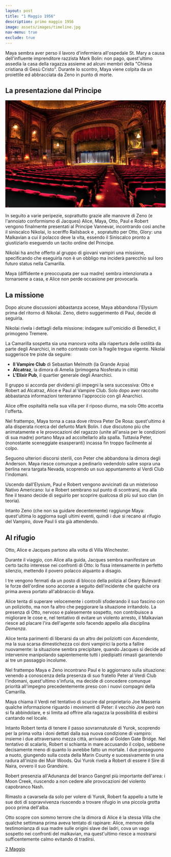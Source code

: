 ```yaml
---
layout: post
title: "1 Maggio 1956"
description: primo maggio 1956
image: assets/images/timeline.jpg
nav-menu: true
exclude: true
---
```


Maya sembra aver perso il lavoro d'infermiera all'ospedale St. Mary a causa dell'influente imprenditore razzista Mark Bolin: non pago, quest'ultimo assedia la casa della ragazza assieme ad alcuni membri della "Chiesa cristiana di Gesù Cristo". Durante lo scontro, Maya viene colpita da un proiettile ed abbracciata da Zeno in punto di morte.

## La presentazione dal Principe

<span class="image fit">
<img src="../assets/images/elysium-principe.jpg" alt="">
</span>
        
In seguito a varie peripezie, soprattutto grazie alle manovre di Zeno (e l'annoiato conformismo di Jacques) Alice, Maya, Otto, Paul e Robert vengono finalmente presentati al Principe Vannevar, incontrando così anche il siniscalco Nikolai, lo sceriffo Railsback e , sopratutto per Otto, Glory: una Malkavian a cui il polacco deve la vita, essendo il Siniscalco pronto a giustiziarlo eseguendo un tacito ordine del Principe.
	
Nikolai ha anche offerto al gruppo di giovani vampiri una missione, specificando che eseguirla non è un obbligo ma inciderà parecchio sul loro futuro status nella Camarilla.
		
Maya (diffidente e preoccupata per sua madre) sembra intenzionata a tornarsene a casa, e Alice non perde occasione per provocarla.

## La missione

Dopo alcune discussioni abbastanza accese, Maya abbandona l'Elysium prima del ritorno di Nikolai. Zeno, dietro suggerimento di Paul, decide di seguirla.

Nikolai rivela i dettagli della missione: indagare sull'omicidio di Benedict, il primogeno Tremere.

La Camarilla sospetta sia una manovra volta alla riapertura delle ostilità da parte degli Anarchici, in netto contrasto con la fragile tregua vigente. Nikolai suggerisce tre piste da seguire:

<ul>
	<li><b>Il Vampire Club</b> di Sebastian Melmoth (la Grande Arpia)</li>
    <li><b>Alcatraz</b>, la dimora di Amelia (primogena Nosferatu in città)</li>
	<li><b>L'Elixir Pub</b>, il quartier generale degli Anarchici.</li>
</ul>

Il gruppo si accorda per dividersi gli impegni la sera successiva: Otto e Robert ad Alcatraz, Alice e Paul al Vampire Club. Solo dopo aver raccolto abbastanza informazioni tenteranno l'approccio con gli Anarchici.

Alice offre ospitalità nella sua villa per il riposo diurno, ma solo Otto accetta l'offerta. 

Nel frattempo, Maya torna a casa dove ritrova Peter De Rosa: quest'ultimo è alla disperata ricerca del defunto Mark Bolin. I due discutono più che animatamente e le provocazioni del ragazzo (unite all'ansia per le condizioni di sua madre) portano Maya ad accoltellarlo alla spalla. Tuttavia Peter, (nonostante sceneggiate esasperanti) incassa fin troppo facilmente al colpo.

Seguono ulteriori discorsi sterili, con Peter che abbandona la dimora degli Anderson. Maya riesce comunque a pedinarlo vedendolo salire sopra una berlina nera targata Nevada, scoprendo un suo appuntamento al Verdi Club l'indomani. 

Uscendo dall'Elysium, Paul e Robert vengono avvicinati da un misterioso Nativo Americano: lui e Robert sembrano sul punto di scontrarsi, ma alla fine il texano decide di seguirlo per scoprire qualcosa di più sul suo clan (in teoria).

Intanto Zeno (che non sa guidare decentemente) raggiunge Maya: quest'ultima lo aggiorna sugli ultimi eventi, quindi i due si recano al rifugio del Vampiro, dove Paul li sta già attendendo.

## Al rifugio

Otto, Alice e Jacques partono alla volta di Villa Winchester.

Durante il viaggio, con Alice alla guida, Jacques sembra manifestare un certo tacito interesse nei confronti di Otto: lo fissa intensamente in perfetto silenzio, mettendo il povero polacco alquanto a disagio.

I tre vengono fermati da un posto di blocco della polizia al Geary Bulevard: le forze dell'ordine sono accorse a seguito dell'incidente che qualche ora prima aveva portato all'abbraccio di Maya.

Alice tenta di superare velocemente i controlli sfoderando il suo fascino con un poliziotto, ma non fa altro che peggiorare la situazione irritandolo. La presenza di Otto, nervoso e palesemente sospetto, non contribuisce a migliorare le cose e, nel tentativo di evitare un violento arresto, il Malkavian riesce ad placare l'ira dell'agente solo facendo appello alla disciplina <i>Demenza</i>.

Alice tenta parimenti di liberarsi da un altro dei poliziotti con <i>Ascendente</i>, ma la sua scarsa dimestichezza coi doni vampirici la porta a fallire nuovamente: la situazione sembra precipitare, quando Jacques si decide ad intervenire manipolando sapientemente tutti i piedipiatti rimasti garantendo ai tre un passaggio incolume.

Nel frattempo Maya e Zeno incontrano Paul e lo aggiornano sulla situazione: venendo a conoscenza della presenza di suo fratello Peter al Verdi Club l'indomani, quest'ultimo s'infuria, ma decide di concedere comunque priorità all'impegno precedentemente preso con i nuovi compagni della Camarilla.

Maya chiama il Verdi nel tentativo di scucire dal proprietario Joe Masseria qualche informazione riguardo i movimenti di Peter: il vecchio Joe però non si fa abbindolare, e si limita ad offrire alla ragazza la possibilità di esibirsi cantando nel locale.

Intanto Robert tenta di tenere il passo sovrannaturale di Yurok, scoprendo per la prima volta i doni dettati dalla sua nuova condizione di vampiro: insieme i due attraversano mezza città, arrivando al Golden Gate Bridge. Nel tentativo di scalarlo, Robert si schianta in mare accusando il colpo, sebbene decisamente meno di quanto lo avrebbe fatto un mortale. I due proseguono a nuoto, giungendo sulla costa della Marin County e sucessivamente in una radura all'inizio dei Muir Woods. Qui Yurok rivela a Robert di essere il Sire di Naira, ovvero il suo Grandsire.

Robert presenzia all'Adunanza del branco Gangrel più importante dell'area: i Moon Creek, riuscendo a non cedere alle provocazioni del violento capobranco Nash.

Rimasto a cavarsela da solo per volere di Yurok, Robert fa appello a tutte le sue doti di sopravvivenza riuscendo a trovare rifugio in una piccola grotta poco prima dell'alba.

Otto scopre con sommo terrore che la dimora di Alice è la stessa Villa che qualche settimana prima aveva tentato di rapinare: Alice, memore della testimonianza di sua madre sulle origini slave dei ladri, cova un vago sospetto nei confronti del malkavian, ma quest'ultimo riesce a mostrarsi sufficentemente calmo evitando di tradirsi.

<a href="2-maggio.html" class="button next">2 Maggio</a>